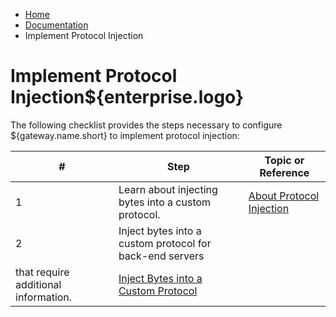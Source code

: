 -   [Home](../../index.md)
-   [Documentation](../index.md)
-   Implement Protocol Injection

<a name="authentication"></a>Implement Protocol Injection${enterprise.logo}
===========================================================================

The following checklist provides the steps necessary to configure ${gateway.name.short} to implement protocol injection:

| \#  | Step                                                     | Topic or Reference                                       |
|-----|----------------------------------------------------------|----------------------------------------------------------|
| 1   | Learn about injecting bytes into a custom protocol.      | [About Protocol Injection](c_aaa_inject.md)            |
| 2   | Inject bytes into a custom protocol for back-end servers 
       that require additional information.                      | [Inject Bytes into a Custom Protocol](p_aaa_inject.md) |


